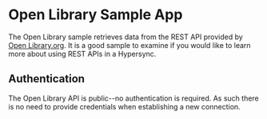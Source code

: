 # Open Library Sample App

The Open Library sample retrieves data from the REST API provided by [Open Library.org](https://openlibrary.org/). It is a good sample to examine if you would like to learn more about using REST APIs in a Hypersync.

## Authentication

The Open Library API is public--no authentication is required. As such there is no need to provide credentials when establishing a new connection.
